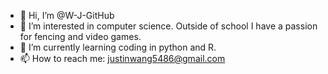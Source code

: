 - 👋 Hi, I’m @W-J-GitHub
- 👀 I’m interested in computer science. Outside of school I have a passion for fencing and video games.
- 🌱 I’m currently learning coding in python and R.
- 📫 How to reach me: justinwang5486@gmail.com

<!---
W-J-GitHub/W-J-GitHub is a ✨ special ✨ repository because its `README.md` (this file) appears on your GitHub profile.
You can click the Preview link to take a look at your changes.
--->
